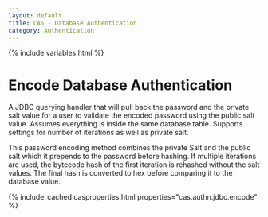 ```yaml
---
layout: default
title: CAS - Database Authentication
category: Authentication
---
```

{% include variables.html %}

# Encode Database Authentication

A JDBC querying handler that will pull back the password and the private salt value for a user to validate the encoded
password using the public salt value. Assumes everything is inside the same database table. Supports settings for
number of iterations as well as private salt.

This password encoding method combines the private Salt and the public salt which it prepends to the password before hashing.
If multiple iterations are used, the bytecode hash of the first iteration is rehashed without the salt values. The final hash
is converted to hex before comparing it to the database value.

{% include_cached casproperties.html properties="cas.authn.jdbc.encode" %}
